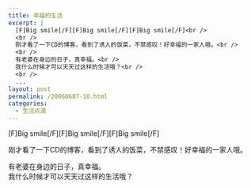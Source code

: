 ```yaml
---
title: 幸福的生活
excerpt: |
  [F]Big smile[/F][F]Big smile[/F][F]Big smile[/F]<br />
  <br />
  刚才看了一下CD的博客，看到了诱人的饭菜，不禁感叹！好幸福的一家人哦。<br />
  <br />
  有老婆在身边的日子，真幸福。<br />
  我什么时候才可以天天过这样的生活哦？<br />
  <br />
  ...
layout: post
permalink: /20060607-10.html
categories:
  - 生活点滴
---
```

\[F]Big smile[/F\]\[F\]Big smile\[/F\]\[F\]Big smile[/F]

刚才看了一下CD的博客，看到了诱人的饭菜，不禁感叹！好幸福的一家人哦。

有老婆在身边的日子，真幸福。  
我什么时候才可以天天过这样的生活哦？